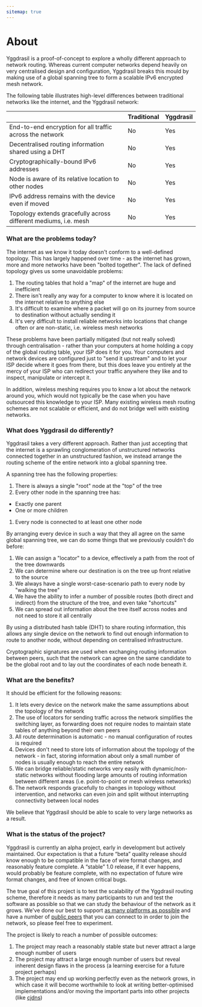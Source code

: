 ```yaml
---
sitemap: true
---
```


# About

Yggdrasil is a proof-of-concept to explore a wholly different approach to
network routing. Whereas current computer networks depend heavily on very
centralised design and configuration, Yggdrasil breaks this mould by making use
of a global spanning tree to form a scalable IPv6 encrypted mesh network.

The following table illustrates high-level differences between traditional
networks like the internet, and the Yggdrasil network:

|                                                                 | Traditional | Yggdrasil |
| --------------------------------------------------------------- | ----------- | --------- |
| End-to-end encryption for all traffic across the network        | No          | Yes       |
| Decentralised routing information shared using a DHT            | No          | Yes       |
| Cryptographically-bound IPv6 addresses                          | No          | Yes       |
| Node is aware of its relative location to other nodes           | No          | Yes       |
| IPv6 address remains with the device even if moved              | No          | Yes       |
| Topology extends gracefully across different mediums, i.e. mesh | No          | Yes       |

### What are the problems today?

The internet as we know it today doesn't conform to a well-defined topology.
This has largely happened over time - as the internet has grown, more and more
networks have been "bolted together". The lack of defined topology gives us some
unavoidable problems:

1. The routing tables that hold a "map" of the internet are huge and inefficient
1. There isn't really any way for a computer to know where it is located on the
internet relative to anything else
1. It's difficult to examine where a packet will go on its journey from source
to destination without actually sending it
1. It's very difficult to install reliable networks into locations that change
often or are non-static, i.e. wireless mesh networks

These problems have been partially mitigated (but not really
solved) through centralisation - rather than your computers at home holding a
copy of the global routing table, your ISP does it for you. Your computers and
network devices are configured just to "send it upstream" and to let your ISP
decide where it goes from there, but this does leave you entirely at the mercy
of your ISP who can redirect your traffic anywhere they like and to inspect,
manipulate or intercept it.

In addition, wireless meshing requires you to know a lot about the network
around you, which would not typically be the case when you have outsourced this
knowledge to your ISP. Many existing wireless mesh routing schemes are not
scalable or efficient, and do not bridge well with existing networks.

### What does Yggdrasil do differently?

Yggdrasil takes a very different approach. Rather than just accepting that the
internet is a sprawling conglomeration of unstructured networks connected
together in an unstructured fashion, we instead arrange the routing scheme of
the entire network into a global spanning tree.

A spanning tree has the following properties:

1. There is always a single "root" node at the "top" of the tree
1. Every other node in the spanning tree has:
  - Exactly one parent
  - One or more children
1. Every node is connected to at least one other node

By arranging every device in such a way that they all agree on the same global
spanning tree, we can do some things that we previously couldn't do before:

1. We can assign a "locator" to a device, effectively a path from the root of
the tree downwards
1. We can determine where our destination is on the tree up front relative to
the source
1. We always have a single worst-case-scenario path to every node by
"walking the tree"
1. We have the ability to infer a number of possible routes (both direct and
indirect) from the structure of the tree, and even take "shortcuts"
1. We can spread out information about the tree itself across nodes and not need
to store it all centrally

By using a distributed hash table (DHT) to share routing information, this
allows any single device on the network to find out enough information to route
to another node, without depending on centralised infrastructure.

Cryptographic signatures are used when exchanging routing information between
peers, such that the network can agree on the same candidate to be the global
root and to lay out the coordinates of each node beneath it.

### What are the benefits?

It should be efficient for the following reasons:

1. It lets every device on the network make the same assumptions about the
topology of the network
1. The use of locators for sending traffic across the network simplifies the
switching layer, as forwarding does not require nodes to maintain state tables
of anything beyond their own peers
1. All route determination is automatic - no manual configuration of routes is
required
1. Devices don't need to store lots of information about the topology of the
network - in fact, storing information about only a small number of nodes is
usually enough to reach the entire network
1. We can bridge reliable/static networks very easily with dynamic/non-static
networks without flooding large amounts of routing information between different
areas (i.e. point-to-point or mesh wireless networks)
1. The network responds gracefully to changes in topology without intervention,
and networks can even join and split without interrupting connectivity between
local nodes

We believe that Yggdrasil should be able to scale to very large networks as a
result.

### What is the status of the project?

Yggdrasil is currently an alpha project, early in development but actively
maintained. Our expectation is that a future “beta” quality release should know
enough to be compatible in the face of wire format changes, and reasonably
feature complete. A “stable” 1.0 release, if it ever happens, would probably be
feature complete, with no expectation of future wire format changes, and free of
known critical bugs.

The true goal of this project is to test the scalability of the Yggdrasil
routing scheme, therefore it needs as many participants to run and test the
software as possible so that we can study the behaviour of the network as it
grows. We've done our best to support [as many platforms as possible](installation.md)
and have a number of [public peers](https://github.com/yggdrasil-network/public-peers)
that you can connect to in order to join the network, so please feel free to
experiment.

The project is likely to reach a number of possible outcomes:

1. The project may reach a reasonably stable state but never attract a large
enough number of users
1. The project may attract a large enough number of users but reveal inherent
design flaws in the process (a learning exercise for a future project perhaps)
1. The project may end up working perfectly even as the network grows, in which
case it will become worthwhile to look at writing better-optimised
implementations and/or moving the important parts into other projects (like
[cjdns](https://github.com/cjdelisle/cjdns))

